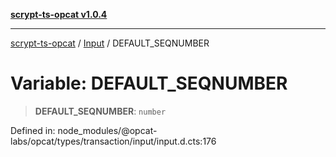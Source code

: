 [**scrypt-ts-opcat v1.0.4**](../../../README.md)

***

[scrypt-ts-opcat](../../../README.md) / [Input](../README.md) / DEFAULT\_SEQNUMBER

# Variable: DEFAULT\_SEQNUMBER

> **DEFAULT\_SEQNUMBER**: `number`

Defined in: node\_modules/@opcat-labs/opcat/types/transaction/input/input.d.cts:176
